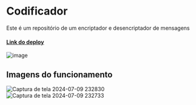 # Codificador
Este é um repositório de um encriptador e desencriptador de mensagens

#### [Link do deploy](https://heitorpimentel.github.io/codificador/)
![image](https://github.com/heitorpimentel/codificador/assets/130229709/34ee8bf1-1c6d-4812-b064-b382157fd0af)


## Imagens do funcionamento
![Captura de tela 2024-07-09 232830](https://github.com/heitorpimentel/codificador/assets/130229709/2c40d369-9baf-4d0d-8b40-d78c11966c80)
![Captura de tela 2024-07-09 232733](https://github.com/heitorpimentel/codificador/assets/130229709/dda09439-b8ec-4bd5-ac18-c0f3709225f1)


